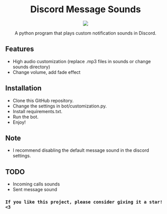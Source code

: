 <h1 align="center">Discord Message Sounds</h1>

<p align="center">
  <a href="https://codefactor.io/repository/github/adam757521/DiscordMessageSounds/">
    <img src="https://img.shields.io/codefactor/grade/github/adam757521/DiscordMessageSounds?style=flat-square" />
  </a>
</p>

<p align="center">A python program that plays custom notification sounds in Discord.</p>

Features
--------
- High audio customization (replace .mp3 files in sounds or change sounds directory)
- Change volume, add fade effect

Installation
------------
- Clone this GitHub repository.
- Change the settings in bot/customization.py.
- Install requirements.txt.
- Run the bot.
- Enjoy!

Note
----
- I recommend disabling the default message sound in the discord settings.

TODO
----
- Incoming calls sounds
- Sent message sound

### `If you like this project, please consider giving it a star! <3` ###
